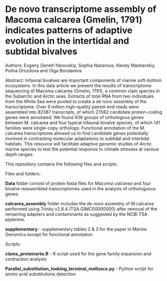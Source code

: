 # De novo transcriptome assembly of Macoma calcarea (Gmelin, 1791) indicates patterns of adaptive evolution in the intertidal and subtidal bivalves

Authors: Evgeny Genelt-Yanovskiy, Sophia Nazarova, Alexey Masharskiy, Polina Drozdova and Olga Bondareva

Abstract: Infaunal bivalves are important components of marine soft-bottom ecosystems. In this data article we present the results of transcriptome sequencing of Macoma calcarea (Gmelin, 1791), a common clam species in the Subarctic and Arctic seas. Extracts of total RNA from two individuals from the White Sea were pooled to create a de novo assembly of the transcriptome. Over 9 million high-quality paired-end reads were assembled into 82387 transcripts, of which 27082 candidate protein-coding genes were annotated. We found 936 groups of orthologous genes between M. calcarea and four typical infaunal bivalve species, of which 141 families were single-copy orthologs. Functional annotation of the M. calcarea transcriptome allowed us to find candidate genes potentially involved in contrasting molecular adaptations to subtidal and intertidal habitats. This resource will facilitate adaptive genomic studies of Arctic marine species to test the potential response to climate stresses at various depth ranges.

This repository contains the following files and scripts:

Files and folders:

**Data** folder consist of protein fasta files for *Macoma calcarea* and four bivalve reassembled transcriptomes used in the analysis of orthologuous genes.

**calcarea_assembly** folder includes the *de novo* assembly of M.calcarea performed using Trinity v2.8.4 (TSA GIMC00000000) after removal of the remaining adapters and contaminants as suggested by the NCBI TSA piplenine.

**supplementary** - supplementary tables 2 & 3 for the paper in Marine Genomics except for functional annotation

Scripts:

**clams_proteinorto.R** - R script used for the gene family expansion and contraction analysis

**Parallel_substitution_looking_terminal_molluscs.py** - Python script for amino acid substitutions detection
